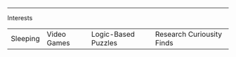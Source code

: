 <hr>
<table>
    <tr>Interests</tr>
  <td>Sleeping</td>
  <td>Video Games</td>
  <td>Logic-Based Puzzles </td>
  <td>Research Curiousity Finds</td>
</table>

